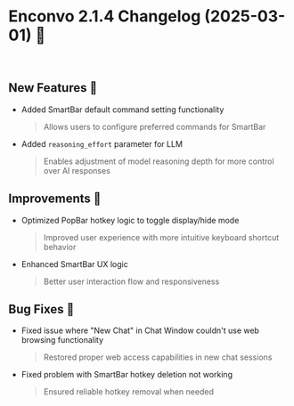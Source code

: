 # Enconvo 2.1.4 Changelog (2025-03-01) 🚀

<br/>

## New Features 🎉

- Added SmartBar default command setting functionality
  > Allows users to configure preferred commands for SmartBar
- Added `reasoning_effort` parameter for LLM
  > Enables adjustment of model reasoning depth for more control over AI responses

## Improvements 🔧

- Optimized PopBar hotkey logic to toggle display/hide mode
  > Improved user experience with more intuitive keyboard shortcut behavior
- Enhanced SmartBar UX logic
  > Better user interaction flow and responsiveness

## Bug Fixes 🐛

- Fixed issue where "New Chat" in Chat Window couldn't use web browsing functionality
  > Restored proper web access capabilities in new chat sessions
- Fixed problem with SmartBar hotkey deletion not working
  > Ensured reliable hotkey removal when needed

